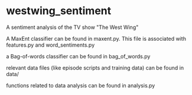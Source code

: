 # westwing_sentiment
A sentiment analysis of the TV show "The West Wing"

A MaxEnt classifier can be found in maxent.py. This file is associated with features.py and word_sentiments.py

a Bag-of-words classifier can be found in bag_of_words.py

relevant data files (like episode scripts and training data) can be found in data/

functions related to data analysis can be found in analysis.py
